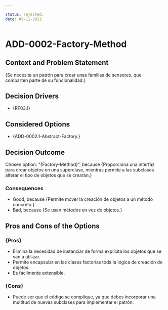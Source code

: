 ```yaml
---

status: rejected.
date: 09-11-2022.
---
```

# ADD-0002-Factory-Method

## Context and Problem Statement

{Se necesita un patrón para crear unas familias de sensores, que comparten parte de su funcionalidad.}

## Decision Drivers

* {RF03.1}

## Considered Options

* {ADD-0002.1-Abstract-Factory.}

## Decision Outcome

Chosen option: "{Factory-Method}", because
{Proporciona una interfaz para crear objetos en una superclase, mientras permite a las subclases alterar el tipo de objetos que se crearán.}

### Consequences

* Good, because {Permite mover la creación de objetos a un método concreto.}
* Bad, because {Se usan métodos en vez de objetos.}



## Pros and Cons of the Options

### {Pros}

* Elimina la necesidad de instanciar de forma explícita los objetos que se van a utilizar.
* Permite encapsular en las clases factorías toda la lógica de creación de objetos.
* Es fácilmente extensible.
### {Cons}

* Puede ser que el código se complique, ya que debes incorporar una multitud de nuevas subclases para implementar el patrón.


